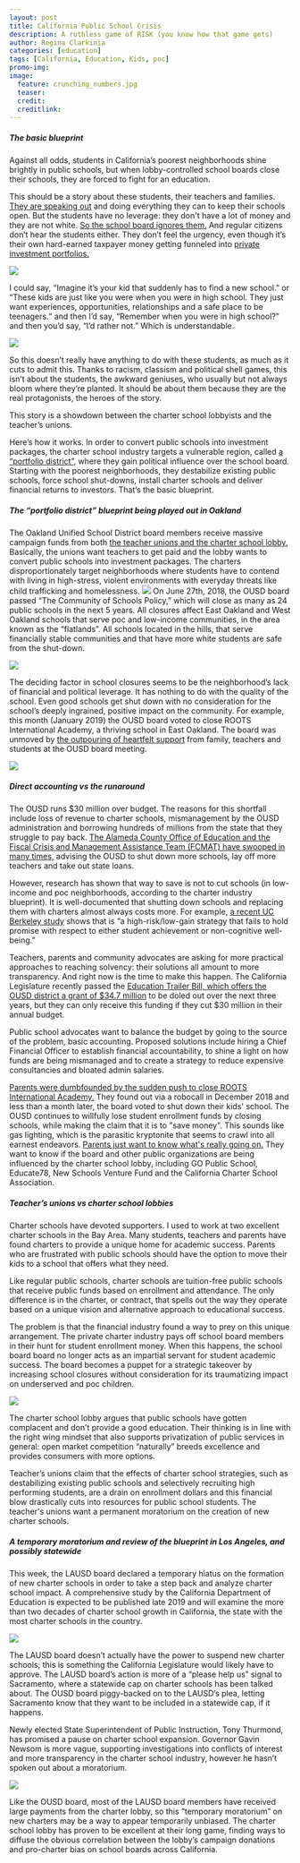 ```yaml
---
layout: post
title: California Public School Crisis
description: A ruthless game of RISK (you know how that game gets)
author: Regina Clarkinia
categories: [education]
tags: [California, Education, Kids, poc]
promo-img:
image:
  feature: crunching_numbers.jpg
  teaser:
  credit:
  creditlink:
---
```

<h5>The basic blueprint</h5>

Against all odds, students in California’s poorest neighborhoods shine brightly in public schools, but when lobby-controlled school boards close their schools, they are forced to fight for an education.

This should be a story about these students, their teachers and families. <a href="http://ousd.granicus.com/player/clip/1401?fbclid=IwAR0jkimaNOdAAqyba3GYzQrJYGgMIqnIqssfzu0IFFu_PHRmk42x231Lntg">They are speaking out</a> and doing everything they can to keep their schools open. But the students have no leverage: they don't have a lot of money and they are not white. <a href="https://edsource.org/2019/oakland-school-board-votes-to-close-first-of-up-to-two-dozen-schools-amid-opposition/607844?fbclid=IwAR1Qh3UT6rI245V4JHOvyjOGHhHuTe88Hxrsn4mH5nUBXc8_2xMD8hcX_tM">So the school board ignores them.</a> And regular citizens don’t hear the students either. They don’t feel the urgency, even though it’s their own hard-earned taxpayer money getting funneled into <a href="https://beyondtradeoffs.economist.com/implementing-billion-dollar-mandate">private investment portfolios.</a>

<a href= "https://www.rootsinternationalacademy.com/we-know-where-we-come-from"><img src="https://www.queerauntie.com/assets/img/roots_pictures.jpg"></a>

I could say, “Imagine it’s your kid that suddenly has to find a new school.” or “These kids are just like you were when you were in high school. They just want experiences, opportunities, relationships and a safe place to be teenagers.“ and then I’d say, “Remember when you were in high school?” and then you’d say, “I’d rather not.” Which is understandable.

<a href="http://www.oaklandpost.org/2018/12/27/school-district-wants-close-roots-international-academy-school-year/"><img src="https://www.queerauntie.com/assets/img/roots_field.jpg"></a>

So this doesn’t really have anything to do with these students, as much as it cuts to admit this. Thanks to racism, classism and political shell games, this isn’t about the students, the awkward geniuses, who usually but not always bloom where they’re planted. It should be about them because they are the real protagonists, the heroes of the story.

This story is a showdown between the charter school lobbyists and the teacher’s unions.

Here’s how it works. In order to convert public schools into investment packages, the charter school industry targets a vulnerable region, called <a href="https://greatlakescenter.org/docs/Policy\_Briefs/Saltman\_PortfolioDistricts.pdf">a “portfolio district”,</a> where they gain political influence over the school board. Starting with the poorest neighborhoods, they destabilize existing public schools, force school shut-downs, install charter schools and deliver financial returns to investors. That’s the basic blueprint.

<h5>The “portfolio district” blueprint being played out in Oakland</h5>

The Oakland Unified School District board members receive massive campaign funds from both <a href="https://edsource.org/2018/charter-school-supporters-and-critics-are-big-spenders-in-some-bay-area-school-board-elections/604403">the teacher unions and the charter school lobby.</a> Basically, the unions want teachers to get paid and the lobby wants to convert public schools into investment packages. The charters disproportionately target neighborhoods where students have to contend with living in high-stress, violent environments with everyday threats like child trafficking and homelessness.
<a href="http://www.oaklandpost.org/2018/11/30/oakland-unified-moves-forward-plan-close-24-schools/"><img src="https://www.queerauntie.com/assets/img/ousd.jpg"></a>
On June 27th, 2018, the OUSD board passed “The Community of Schools Policy,” which will close as many as 24 public schools in the next 5 years. All closures affect East Oakland and West Oakland schools that serve poc and low-income communities, in the area known as the “flatlands”. All schools located in the hills, that serve financially stable communities and that have more white students are safe from the shut-down.

<a href="https://edsource.org/2019/oakland-school-board-votes-to-close-first-of-up-to-two-dozen-schools-amid-opposition/607844?fbclid=IwAR1Qh3UT6rI245V4JHOvyjOGHhHuTe88Hxrsn4mH5nUBXc8_2xMD8hcX_tM"><img src="https://www.queerauntie.com/assets/img/flatlands.jpg"></a>

The deciding factor in school closures seems to be the neighborhood’s lack of financial and political leverage. It has nothing to do with the quality of the school. Even good schools get shut down with no consideration for the school’s deeply ingrained, positive impact on the community. For example, this month (January 2019) the OUSD board voted to close ROOTS International Academy, a thriving school in East Oakland. The board was unmoved by <a href="https://edsource.org/2019/oakland-school-board-votes-to-close-first-of-up-to-two-dozen-schools-amid-opposition/607844?fbclid=IwAR1Qh3UT6rI245V4JHOvyjOGHhHuTe88Hxrsn4mH5nUBXc8_2xMD8hcX_tM">the outpouring of heartfelt support</a> from family, teachers and students at the OUSD board meeting.

<a href="https://blog.oaklandxings.com/category/charter-schools-and-privatization/"><img src="https://www.queerauntie.com/assets/img/roots_speaker.jpg"></a>

<h5>Direct accounting vs the runaround</h5>
The OUSD runs $30 million over budget. The reasons for this shortfall include loss of revenue to charter schools, mismanagement by the OUSD administration and borrowing hundreds of millions from the state that they struggle to pay back. <a href="http://www.oaklandpost.org/2018/09/14/ousd-may-receive-millions-state-aid-money-comes-strings/">The Alameda County Office of Education and the Fiscal Crisis and Management Assistance Team (FCMAT) have swooped in many times,</a> advising the OUSD to shut down more schools, lay off more teachers and take out state loans.

However, research has shown that way to save is not to cut schools (in low-income and poc neighborhoods, according to the charter industry blueprint). It is well-documented that shutting down schools and replacing them with charters almost always costs more. For example, <a href="https://nepc.colorado.edu/publication/closures">a recent UC Berkeley study</a> shows that is “a  high-risk/low-gain strategy that fails to hold promise with respect to either student achievement or non-cognitive well-being.”

Teachers, parents and community advocates are asking for more practical approaches to reaching solvency: their solutions all amount to more transparency. And right now is the time to make this happen. The California Legislature recently passed the <a href="https://www.eastbaytimes.com/2018/09/19/debt-ridden-oakland-unified-to-get-34-7-million-state-bailout/">Education Trailer Bill, which offers the OUSD district a grant of $34.7 million</a> to be doled out over the next three years, but they can only receive this funding if they cut $30 million in their annual budget.

Public school advocates want to balance the budget by going to the source of the problem, basic accounting. Proposed solutions include hiring a Chief Financial Officer to establish financial accountability, to shine a light on how funds are being mismanaged and to create a strategy to reduce expensive consultancies and bloated admin salaries.

<a href="https://www.kqed.org/news/11716967/oaklands-school-closure-plans-off-to-a-rough-start-for-some-parents">Parents were dumbfounded by the sudden push to close ROOTS International Academy.</a> They found out via a robocall in December 2018 and less than a month later, the board voted to shut down their kids' school. The OUSD continues to willfully lose student enrollment funds by closing schools, while making the claim that it is to "save money". This sounds like gas lighting, which is the parasitic kryptonite that seems to crawl into all earnest endeavors. <a href="https://www.postnewsgroup.com/2019/01/22/parents-ask-whos-behind-roots-school-closure/">Parents just want to know what's really going on.</a> They want to know if the board and other public organizations are being influenced by the charter school lobby, including GO Pub­lic School, Educate78, New Schools Venture Fund and the California Charter School As­sociation.

<h5>Teacher’s unions vs charter school lobbies</h5>
Charter schools have devoted supporters. I used to work at two excellent charter schools in the Bay Area. Many students, teachers and parents have found charters to provide a unique home for academic success. Parents who are frustrated with public schools should have the option to move their kids to a school that offers what they need.

Like regular public schools, charter schools are tuition-free public schools that receive public funds based on enrollment and attendance. The only difference is in the charter, or contract, that spells out the way they operate based on a unique vision and alternative approach to educational success.

The problem is that the financial industry found a way to prey on this unique arrangement. The private charter industry pays off school board members in their hunt for student enrollment money. When this happens, the school board board no longer acts as an impartial servant for student academic success. The board becomes a puppet for a strategic takeover by increasing school closures without consideration for its traumatizing impact on underserved and poc children.

<a href="https://www.financial-planning.com/list/aibnb-charter-schools-unusual-real-estate-strategies"><img src="https://www.queerauntie.com/assets/img/cash.jpg"></a>

The charter school lobby argues that public schools have gotten complacent and don’t provide a good education. Their thinking is in line with the right wing mindset that also supports privatization of public services in general: open market competition “naturally” breeds excellence and provides consumers with more options.

Teacher’s unions claim that the effects of charter school strategies, such as destabilizing existing public schools and selectively recruiting high performing students, are a drain on enrollment dollars and this financial blow drastically cuts into resources for public school students. The teacher's unions want a permanent moratorium on the creation of new charter schools.

<h5>A temporary moratorium and review of the blueprint in Los Angeles, and possibly statewide</h5>

This week, the LAUSD board declared a temporary hiatus on the formation of new charter schools in order to take a step back and analyze charter school impact. A comprehensive study by the California Department of Education is expected to be published late 2019 and will examine the more than two decades of charter school growth in California, the state with the most charter schools in the country.

<a href= "https://edsource.org/2019/la-unified-teachers-still-face-challenges-over-contract-and-charter-school-moratorium/607910"><img src="https://www.queerauntie.com/assets/img/lausdboard.jpg"></a>

The LAUSD board doesn’t actually have the power to suspend new charter schools; this is something the California Legislature would likely have to approve. The LAUSD board’s action is more of a “please help us” signal to Sacramento, where a statewide cap on charter schools has been talked about. The OUSD board piggy-backed on to the LAUSD’s plea, letting Sacramento know that they want to be included in a statewide cap, if it happens.

Newly elected State Superintendent of Public Instruction, Tony Thurmond, has promised a pause on charter school expansion. Governor Gavin Newsom is more vague, supporting investigations into conflicts of interest and more transparency in the charter school industry, however he hasn’t spoken out about a moratorium.

<a href="https://www.facebook.com/tony.thurmond/photos/a.288388564670642/1173743649468458/?type=1&theater"><img src="https://www.queerauntie.com/assets/img/thurmond.jpg"></a>

Like the OUSD board, most of the LAUSD board members have received large payments from the charter lobby, so this “temporary moratorium” on new charters may be a way to appear temporarily unbiased. The charter school lobby has proven to be excellent at their long game, finding ways to diffuse the obvious correlation between the lobby’s campaign donations and pro-charter bias on school boards across California.
